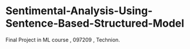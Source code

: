 # Sentimental-Analysis-Using-Sentence-Based-Structured-Model
Final Project in ML course , 097209 , Technion.
